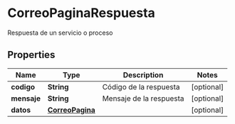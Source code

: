 

# CorreoPaginaRespuesta

Respuesta de un servicio o proceso
## Properties

Name | Type | Description | Notes
------------ | ------------- | ------------- | -------------
**codigo** | **String** | Código de la respuesta |  [optional]
**mensaje** | **String** | Mensaje de la respuesta |  [optional]
**datos** | [**CorreoPagina**](CorreoPagina.md) |  |  [optional]



